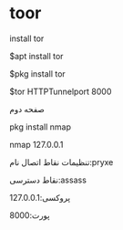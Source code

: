 # toor
install tor



$apt install tor

$pkg install tor

$tor HTTPTunnelport 8000

صفحه دوم 

pkg install nmap

nmap 127.0.0.1


تنظیمات نقاط اتصال
نام:pryxe

نقاط دسترسی:assass

پروکسی:127.0.0.1


پورت:8000
